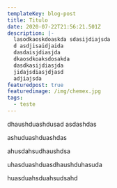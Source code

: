 ```yaml
---
templateKey: blog-post
title: Titulo
date: 2020-07-22T21:56:21.501Z
description: |-
  lasodkaoskdoaskda sdasijdiajsda
  d asdjisaidjaida
  dasdaisjdiasjda
  dkaosdkoaksdosakda
  dasdkasijdiasjda
  jidajsdiasjdjasd
  adjiajsda
featuredpost: true
featuredimage: /img/chemex.jpg
tags:
  - teste
---
```

dhaushduashdusad asdashdas

ashuduashduashdas

ahusdahsudhaushdsa

uhasduashduasdhaushduhasuda

huasduahsduahsudsahd
